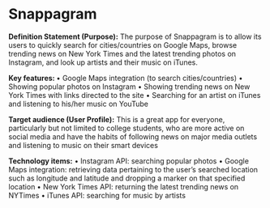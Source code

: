 # Snappagram

<b>Definition Statement (Purpose):</b>
	The purpose of Snappagram is to allow its users to quickly search for cities/countries on Google Maps,  browse trending news on New York Times and the latest trending photos on Instagram, and look up artists and their music on iTunes. 


<b> Key features: </b>
•	Google Maps integration (to search cities/countries)
•	Showing popular photos on Instagram 
•	Showing trending news on New York Times with links directed to the site
•	Searching for an artist on iTunes and listening to his/her music on YouTube


<b>Target audience (User Profile):</b>
	This is a great app for everyone, particularly but not limited to college students, who are more active on social media and have the habits of following news on major media outlets and listening to music on their smart devices 

<b>Technology items:</b>
•	Instagram API: searching popular photos 
•	Google Maps integration: retrieving data pertaining to the user’s searched location such as longitude and latitude and dropping a marker on that specified location
•	New York Times API: returning the latest trending news on NYTimes
•	iTunes API: searching for music by artists
